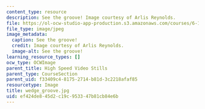 ```yaml
---
content_type: resource
description: See the groove! Image courtesy of Arlis Reynolds.
file: https://ol-ocw-studio-app-production.s3.amazonaws.com/courses/6-163-strobe-project-laboratory-fall-2005/ef424de845d2c19c953347b81cb84e6b_wedge_groove.jpg
file_type: image/jpeg
image_metadata:
  caption: See the groove!
  credit: Image courtesy of Arlis Reynolds.
  image-alt: See the groove!
learning_resource_types: []
ocw_type: OCWImage
parent_title: High Speed Video Stills
parent_type: CourseSection
parent_uid: f33409c4-8175-2714-b81d-3c2218afaf85
resourcetype: Image
title: wedge_groove.jpg
uid: ef424de8-45d2-c19c-9533-47b81cb84e6b
---
```

